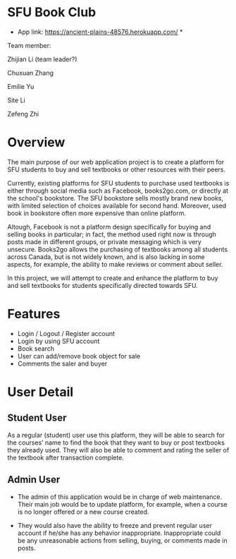 # SFU Book Club

* App link: https://ancient-plains-48576.herokuapp.com/ *

Team member:

Zhijian Li (team leader?)

Chuxuan Zhang

Emilie Yu

Site Li

Zefeng Zhi

# Overview
The main purpose of our web application project is to create a platform for SFU students to buy and sell textbooks or other resources with their peers. 

Currently, existing platforms for SFU students to purchase used textbooks is either through social media such as Facebook, books2go.com, or directly at the school's bookstore. The SFU bookstore sells mostly brand new books, with limited selection of choices available for second hand. Moreover, used book in bookstore often more expensive than online platform. 

Altough, Facebook is not a platform design specifically for buying and selling books in particular; in fact, the method used right now is through posts made in different groups, or private messaging which is very unsecure. Books2go allows the purchasing of textbooks among all students across Canada, but is not widely known, and is also lacking in some aspects, for example, the ability to make reviews or comment about seller.

In this project, we will attempt to create and enhance the platform to buy and sell textbooks for students specifically directed towards SFU. 
 
# Features
- Login / Logout / Register account
- Login by using SFU account
- Book search
- User can add/remove book object for sale
- Comments the saler and buyer
 

# User Detail

## Student User
As a regular (student) user use this platform, they will be able to search for the courses’ name to find the book that they want to buy or post textbooks they already used. They will also be able to comment and rating the seller of the textbook after transaction complete.

## Admin User
- The admin of this application would be in charge of web maintenance. Their main job would be to update platform, for example, when a course is no longer offered or a new course created. 

- They would also have the ability to freeze and prevent regular user account if he/she has any behavior inappropriate. Inappropriate could be any unreasonable actions from selling, buying, or comments made in posts.
